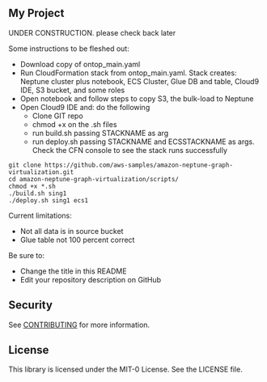 ## My Project

UNDER CONSTRUCTION. please check back later

Some instructions to be fleshed out:
- Download copy of ontop_main.yaml
- Run CloudFormation stack from ontop_main.yaml. Stack creates: Neptune cluster plus notebook, ECS Cluster, Glue DB and table, Cloud9 IDE, S3 bucket, and some roles
- Open notebook and follow steps to copy S3, the bulk-load to Neptune
- Open Cloud9 IDE and: do the following
	- Clone GIT repo
	- chmod +x on the .sh files
	- run build.sh passing STACKNAME as arg
	- run deploy.sh passing STACKNAME and ECSSTACKNAME as args. Check the CFN console to see the stack runs successfully

```
git clone https://github.com/aws-samples/amazon-neptune-graph-virtualization.git
cd amazon-neptune-graph-virtualization/scripts/
chmod +x *.sh
./build.sh sing1
./deploy.sh sing1 ecs1
```

Current limitations:
- Not all data is in source bucket
- Glue table not 100 percent correct


Be sure to:

* Change the title in this README
* Edit your repository description on GitHub

## Security

See [CONTRIBUTING](CONTRIBUTING.md#security-issue-notifications) for more information.

## License

This library is licensed under the MIT-0 License. See the LICENSE file.

